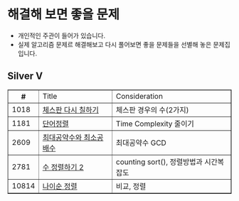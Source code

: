 
# 해결해 보면 좋을 문제
- 개인적인 주관이 들어가 있습니다.
- 실제 알고리즘 문제르 해결해보고 다시 풀어보면 좋을 문제들을 선별해 놓은 문제집 입니다.

## Silver V
<html>
  <body>
    <table border="1">
      <th>
        #
        <td> Title
        <td> Consideration
      </th>
      <tr>
        <td>1018
        <td><a href="https://www.acmicpc.net/problem/1018">체스판 다시 칠하기
        <td>체스판 경우의 수(2가지)
      <tr>
        <td>1181
        <td><a href="https://www.acmicpc.net/problem/1181">단어정렬
        <td> Time Complexity 줄이기
      <tr>
        <td>2609
        <td><a href="https://www.acmicpc.net/problem/2609">최대공약수와 최소공배수
        <td> 최대공약수 GCD
      <tr>
        <td>2781
        <td><a href="https://www.acmicpc.net/problem/2781">수 정렬하기 2
        <td> counting sort(), 정렬방법과 시간복잡도
      <tr>
        <td>10814
        <td><a href="https://www.acmicpc.net/problem/10814">나이순 정렬
        <td> 비교, 정렬    
  </body>
</html>
  
